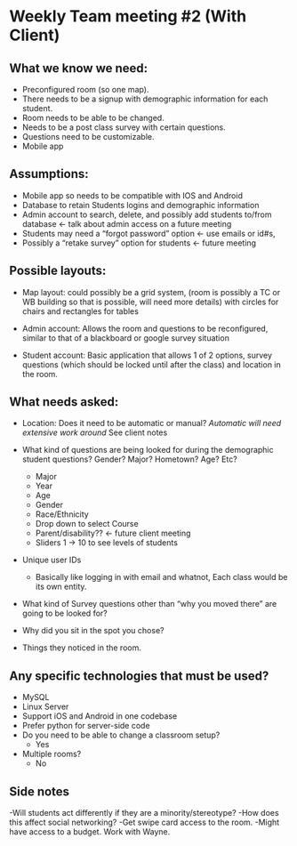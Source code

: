 # Weekly Team meeting #2 (With Client)
## What we know we need:
 - Preconfigured room (so one map).
 - There needs to be a signup with demographic information for each student.
 - Room needs to be able to be changed.
 - Needs to be a post class survey with certain questions.
 - Questions need to be customizable.
 - Mobile app

## Assumptions:
 - Mobile app so needs to be compatible with IOS and Android
 - Database to retain Students logins and demographic information
 - Admin account to search, delete, and possibly add students to/from database   <- talk about        											admin access on a future meeting
 - Students may need a “forgot password” option  <- use emails or id#s,
 - Possibly a “retake survey” option for students  <- future meeting

## Possible layouts:
 - Map layout: could possibly be a grid system, (room is possibly a TC or WB building so that is possible, will need more details) with circles for chairs and rectangles for tables
                                                 
 - Admin account: Allows the room and questions to be reconfigured, similar to that of a blackboard or google survey situation

 - Student account: Basic application that allows 1 of 2 options, survey questions (which should be locked until after the class) and location in the room. 

## What needs asked:
 - Location: Does it need to be automatic or manual? *Automatic will need extensive work around* See client notes
 - What kind of questions are being looked for during the demographic student questions? Gender? Major? Hometown? Age? Etc? 
   - Major
   - Year
   - Age
   - Gender
   - Race/Ethnicity
   - Drop down to select Course
   - Parent/disability?? <- future client meeting
   - Sliders 1 -> 10 to see levels of students

 - Unique user IDs
   - Basically like logging in with email and whatnot, Each class would be its own entity.

 - What kind of Survey questions other than “why you moved there” are going to be looked for? 
 - Why did you sit in the spot you chose?
 - Things they noticed in the room.


## Any specific technologies that must be used?
 - MySQL
 - Linux Server
 - Support iOS and Android in one codebase
 - Prefer python for server-side code
 - Do you need to be able to change a classroom setup?
   - Yes
 - Multiple rooms?
   - No

## Side notes
 -Will students act differently if they are a minority/stereotype?
 -How does this affect social networking?
 -Get swipe card access to the room.
 -Might have access to a budget. Work with Wayne.


